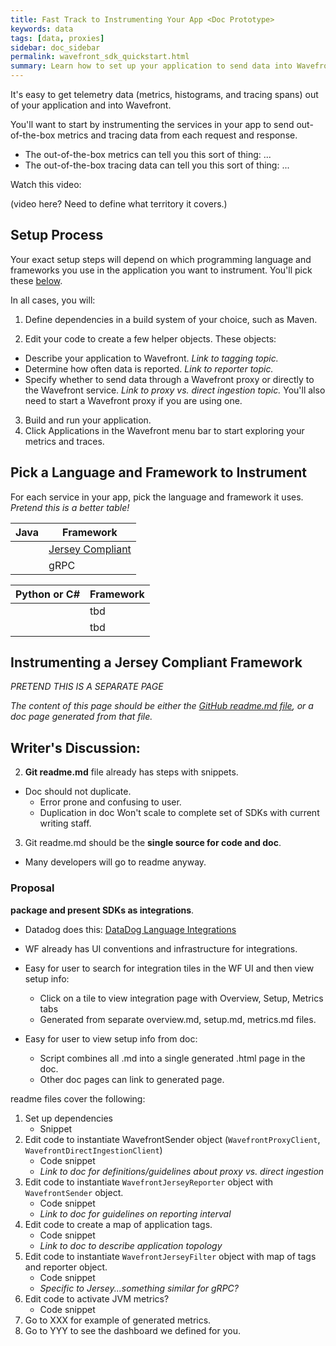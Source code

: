 ```yaml
---
title: Fast Track to Instrumenting Your App <Doc Prototype>
keywords: data
tags: [data, proxies]
sidebar: doc_sidebar
permalink: wavefront_sdk_quickstart.html
summary: Learn how to set up your application to send data into Wavefront.
---
```

It's easy to get telemetry data (metrics, histograms, and tracing spans) out of your application and into Wavefront.

You'll want to start by instrumenting the services in your app to send out-of-the-box metrics and tracing data from each request and response.
* The out-of-the-box metrics can tell you this sort of thing: ...
* The out-of-the-box tracing data can tell you this sort of thing: ...

Watch this video:

(video here? Need to define what territory it covers.)

## Setup Process 

Your exact setup steps will depend on which programming language and frameworks you use in the application you want to instrument. You'll pick these [below](#pick-a-language-and-framework-to-instrument). 

In all cases, you will:
 
1. Define dependencies in a build system of your choice, such as Maven. 

2. Edit your code to create a few helper objects. These objects:
  * Describe your application to Wavefront. _Link to tagging topic._
  * Determine how often data is reported. _Link to reporter topic._
  * Specify whether to send data through a Wavefront proxy or directly to the Wavefront service.  _Link to proxy vs. direct ingestion topic._
    You'll also need to start a Wavefront proxy if you are using one. 
3. Build and run your application.
4. Click Applications in the Wavefront menu bar to start exploring your metrics and traces.


## Pick a Language and Framework to Instrument 

For each service in your app, pick the language and framework it uses.  _Pretend this is a better table!_

| Java | Framework |
|------| --------- |
|   | [Jersey Compliant](#instrumenting-a-jersey-compliant-framework) |
|   | gRPC | 

| Python or C# | Framework |
|------| --------- |
|   | tbd  |
|   | tbd  |


## Instrumenting a Jersey Compliant Framework

*PRETEND THIS IS A SEPARATE PAGE*

_The content of this page should be either the [GitHub readme.md file](https://github.com/wavefrontHQ/wavefront-jersey-sdk-java), or a doc page generated from that file._



## Writer's Discussion:


2. **Git readme.md** file already has steps with snippets.  
  - Doc should not duplicate. 
    - Error prone and confusing to user.
    - Duplication in doc Won't scale to complete set of SDKs with current writing staff.

3. Git readme.md should be the **single source for code and doc**.
  - Many developers will go to readme anyway.

### Proposal 
**package and present SDKs as integrations**.
  * Datadog does this: [DataDog Language Integrations](https://docs.datadoghq.com/integrations/#cat-languages)
  * WF already has UI conventions and infrastructure for integrations.

  * Easy for user to search for integration tiles in the WF UI and then view setup info: 
    - Click on a tile to view integration page with Overview, Setup, Metrics tabs
    - Generated from separate overview.md, setup.md, metrics.md files.
  * Easy for user to view setup info from doc:
    - Script combines all .md into a single generated .html page in the doc. 
    - Other doc pages can link to generated page.

readme files cover the following:
1. Set up dependencies
      * Snippet
2. Edit code to instantiate WavefrontSender object (`WavefrontProxyClient`, `WavefrontDirectIngestionClient`)
      * Code snippet
      * _Link to doc for definitions/guidelines about proxy vs. direct ingestion_
3. Edit code to instantiate `WavefrontJerseyReporter` object with `WavefrontSender` object.
      * Code snippet
      * _Link to doc for guidelines on reporting interval_
4. Edit code to create a map of application tags. 
      * Code snippet
      * _Link to doc to describe application topology_
5. Edit code to instantiate `WavefrontJerseyFilter` object with map of tags and reporter object.
      * Code snippet
      * _Specific to Jersey...something similar for gRPC?_
6. Edit code to activate JVM metrics?
      * Code snippet
6. Go to XXX for example of generated metrics.
7. Go to YYY to see the dashboard we defined for you.
